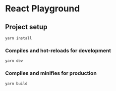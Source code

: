 # React Playground

## Project setup
```
yarn install
```

### Compiles and hot-reloads for development
```
yarn dev
```

### Compiles and minifies for production
```
yarn build
```

